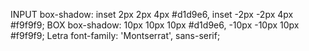 INPUT
box-shadow: inset 2px 2px 4px #d1d9e6, inset -2px -2px 4px #f9f9f9;
BOX
box-shadow: 10px 10px 10px #d1d9e6, -10px -10px 10px #f9f9f9;
Letra
font-family: 'Montserrat', sans-serif;